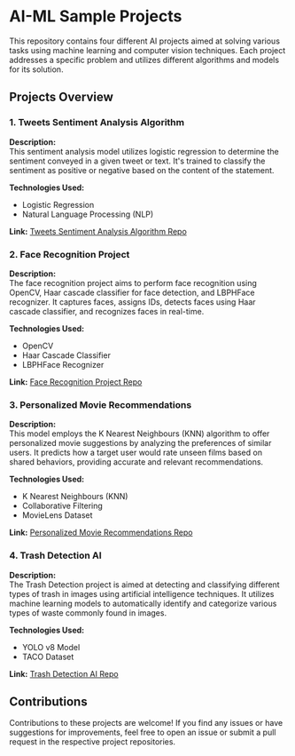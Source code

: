 # AI-ML Sample Projects

This repository contains four different AI projects aimed at solving various tasks using machine learning and computer vision techniques. Each project addresses a specific problem and utilizes different algorithms and models for its solution.

## Projects Overview

### 1. Tweets Sentiment Analysis Algorithm

**Description:**  
This sentiment analysis model utilizes logistic regression to determine the sentiment conveyed in a given tweet or text. It's trained to classify the sentiment as positive or negative based on the content of the statement.

**Technologies Used:**  
- Logistic Regression
- Natural Language Processing (NLP)

**Link:** [Tweets Sentiment Analysis Algorithm Repo](https://github.com/Manthan1Citrusbug/ai-ml-sample/tree/main/comment_sentiment_tendency)

### 2. Face Recognition Project

**Description:**  
The face recognition project aims to perform face recognition using OpenCV, Haar cascade classifier for face detection, and LBPHFace recognizer. It captures faces, assigns IDs, detects faces using Haar cascade classifier, and recognizes faces in real-time.

**Technologies Used:**  
- OpenCV
- Haar Cascade Classifier
- LBPHFace Recognizer

**Link:** [Face Recognition Project Repo](https://github.com/Manthan1Citrusbug/ai-ml-sample/tree/main/face_recognition)

### 3. Personalized Movie Recommendations

**Description:**  
This model employs the K Nearest Neighbours (KNN) algorithm to offer personalized movie suggestions by analyzing the preferences of similar users. It predicts how a target user would rate unseen films based on shared behaviors, providing accurate and relevant recommendations.

**Technologies Used:**  
- K Nearest Neighbours (KNN)
- Collaborative Filtering
- MovieLens Dataset

**Link:** [Personalized Movie Recommendations Repo](https://github.com/Manthan1Citrusbug/ai-ml-sample/tree/main/recommendation_system)

### 4. Trash Detection AI

**Description:**  
The Trash Detection project is aimed at detecting and classifying different types of trash in images using artificial intelligence techniques. It utilizes machine learning models to automatically identify and categorize various types of waste commonly found in images.

**Technologies Used:**  
- YOLO v8 Model
- TACO Dataset

**Link:** [Trash Detection AI Repo](https://github.com/Manthan1Citrusbug/ai-ml-sample/tree/main/trash_detection)

## Contributions

Contributions to these projects are welcome! If you find any issues or have suggestions for improvements, feel free to open an issue or submit a pull request in the respective project repositories.
